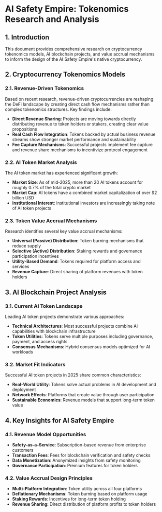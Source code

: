 # AI Safety Empire: Tokenomics Research and Analysis

## 1. Introduction

This document provides comprehensive research on cryptocurrency tokenomics models, AI blockchain projects, and value accrual mechanisms to inform the design of the AI Safety Empire's native cryptocurrency.

## 2. Cryptocurrency Tokenomics Models

### 2.1. Revenue-Driven Tokenomics

Based on recent research, revenue-driven cryptocurrencies are reshaping the DeFi landscape by creating direct cash flow mechanisms rather than complex tokenomics structures. Key findings include:

- **Direct Revenue Sharing**: Projects are moving towards directly distributing revenue to token holders or stakers, creating clear value propositions
- **Real Cash Flow Integration**: Tokens backed by actual business revenue streams show stronger market performance and sustainability
- **Fee Capture Mechanisms**: Successful projects implement fee capture and revenue share mechanisms to incentivize protocol engagement

### 2.2. AI Token Market Analysis

The AI token market has experienced significant growth:

- **Market Size**: As of mid-2025, more than 20 AI tokens account for roughly 0.7% of the total crypto market
- **Market Cap**: AI tokens have a combined market capitalization of over $2 billion USD
- **Institutional Interest**: Institutional investors are increasingly taking note of AI token projects

### 2.3. Token Value Accrual Mechanisms

Research identifies several key value accrual mechanisms:

- **Universal (Passive) Distribution**: Token burning mechanisms that reduce supply
- **Selective (Active) Distribution**: Staking rewards and governance participation incentives
- **Utility-Based Demand**: Tokens required for platform access and services
- **Revenue Capture**: Direct sharing of platform revenues with token holders

## 3. AI Blockchain Project Analysis

### 3.1. Current AI Token Landscape

Leading AI token projects demonstrate various approaches:

- **Technical Architectures**: Most successful projects combine AI capabilities with blockchain infrastructure
- **Token Utilities**: Tokens serve multiple purposes including governance, payment, and access rights
- **Consensus Mechanisms**: Hybrid consensus models optimized for AI workloads

### 3.2. Market Fit Indicators

Successful AI token projects in 2025 share common characteristics:

- **Real-World Utility**: Tokens solve actual problems in AI development and deployment
- **Network Effects**: Platforms that create value through user participation
- **Sustainable Economics**: Revenue models that support long-term token value

## 4. Key Insights for AI Safety Empire

### 4.1. Revenue Model Opportunities

- **Safety-as-a-Service**: Subscription-based revenue from enterprise customers
- **Transaction Fees**: Fees for blockchain verification and safety checks
- **Data Monetization**: Anonymized insights from safety monitoring
- **Governance Participation**: Premium features for token holders

### 4.2. Value Accrual Design Principles

- **Multi-Platform Integration**: Token utility across all four platforms
- **Deflationary Mechanisms**: Token burning based on platform usage
- **Staking Rewards**: Incentives for long-term token holding
- **Revenue Sharing**: Direct distribution of platform profits to token holders

